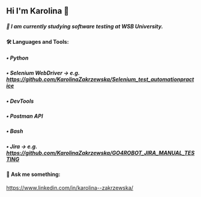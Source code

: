 ## Hi I'm Karolina 👋




#####  🌱 I am currently studying **software testing** at  **WSB University.**




#### 🛠 Languages and Tools:

##### •	Python

##### •	Selenium WebDriver -> e.g. https://github.com/KarolinaZakrzewska/Selenium_test_automationpractice

##### • DevTools

##### •	Postman API

##### •	Bash

##### •	Jira -> e.g. https://github.com/KarolinaZakrzewska/GO4ROBOT_JIRA_MANUAL_TESTING

#### 💬 Ask me something: 

https://www.linkedin.com/in/karolina--zakrzewska/



